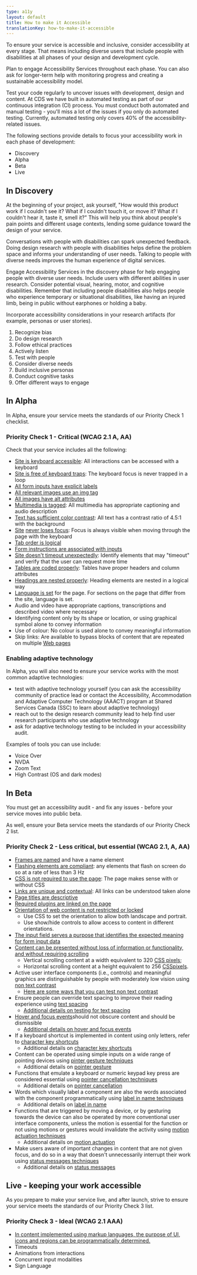 ```yaml
---
type: a11y
layout: default
title: How to make it Accessible
translationKey: how-to-make-it-accessible
---
```


To ensure your service is accessible and inclusive, consider accessibility at every stage. That means including diverse users that include people with disabilities at all phases of your design and development cycle.

Plan to engage Accessibility Services throughout each phase. You can also ask for longer-term help with monitoring progress and creating a sustainable accessibility model.

Test your code regularly to uncover issues with development, design and content. At CDS we have built in automated testing as part of our continuous integration (CI)  process. You must conduct both automated and manual testing - you&#39;ll miss a lot of the issues if you only do automated testing. Currently, automated testing only covers 40% of the accessibility-related issues.

The following sections provide details to focus your accessibility work in each phase of development:

- Discovery
- Alpha
- Beta
- Live

## In Discovery

At the beginning of your project, ask yourself, &quot;How would this product work if I couldn&#39;t see it? What if I couldn&#39;t touch it, or move it? What if I couldn&#39;t hear it, taste it, smell it?&quot; This will help you think about people&#39;s pain points and different usage contexts, lending some guidance toward the design of your service.

Conversations with people with disabilities can spark unexpected feedback. Doing design research with people with disabilities helps define the problem space and informs your understanding of user needs. Talking to people with diverse needs improves the human experience of digital services.

Engage Accessibility Services in the discovery phase for help engaging people with diverse user needs. Include users with different abilities in user research. Consider potential visual, hearing, motor, and cognitive disabilities. Remember that including people disabilities also helps people who experience temporary or situational disabilities, like having an injured limb, being in public without earphones or holding a baby.

Incorporate accessibility considerations in your research artifacts (for example, personas or user stories).

1. Recognize bias
2. Do design research
3. Follow ethical practices
4. Actively listen
5. Test with people
6. Consider diverse needs
7. Build inclusive personas
8. Conduct cognitive tasks
9. Offer different ways to engage

## In Alpha

In Alpha, ensure your service meets the standards of our Priority Check 1 checklist.

### Priority Check 1 - Critical (WCAG 2.1 A, AA)

Check that your service includes all the following:

- [Site is keyboard accessible](https://accessibility.18f.gov/keyboard/): All interactions can be accessed with a keyboard
- [Site is free of keyboard traps](https://accessibility.18f.gov/keyboard/#keyboard-trap): The keyboard focus is never trapped in a loop
- [All form inputs have explicit labels](https://accessibility.18f.gov/forms/)
- [All relevant images use an img tag](https://accessibility.18f.gov/images/)
- [All images have alt attributes](https://accessibility.18f.gov/images/)
- [Multimedia is tagged](https://accessibility.18f.gov/multimedia/): All multimedia has appropriate captioning and audio description
- [Text has sufficient color contrast](https://accessibility.18f.gov/color/): All text has a contrast ratio of 4.5:1 with the background
- [Site](https://accessibility.18f.gov/keyboard/) [never loses focus](https://accessibility.18f.gov/keyboard/): Focus is always visible when moving through the page with the keyboard
- [Tab order is logical](https://accessibility.18f.gov/keyboard/)
- [Form instructions are associated with inputs](https://accessibility.18f.gov/forms/)
- [Site doesn&#39;t timeout unexpectedly](https://accessibility.18f.gov/timeouts/): Identify elements that may &quot;timeout&quot; and verify that the user can request more time
- [Tables are coded properly](https://accessibility.18f.gov/tables/): Tables have proper headers and column attributes
- [Headings are nested properly](https://accessibility.18f.gov/headings/): Heading elements are nested in a logical way
- [Language is set](https://accessibility.18f.gov/language/) for the page. For sections on the page that differ from the site, language is set.
- Audio and video have appropriate captions, transcriptions and described video where necessary
- Identifying content only by its shape or location, or using graphical symbol alone to convey information
- Use of colour: No colour is used alone to convey meaningful information
- Skip links: Are available to bypass blocks of content that are repeated on multiple [Web pages](https://www.w3.org/TR/WCAG21/#dfn-web-page-s)

### Enabling adaptive technology

In Alpha, you will also need to ensure your service works with the most common adaptive technologies:

- test with adaptive technology yourself (you can ask the accessibility community of practice lead or contact the Accessibility, Accommodation and Adaptive Computer Technology (AAACT) program at Shared Services Canada (SSC) to learn about adaptive technology)
- reach out to the design research community lead to help find user research participants who use adaptive technology
- ask for adaptive technology testing to be included in your accessibility audit.

Examples of tools you can use include:

- Voice Over
- NVDA
- Zoom Text
- High Contrast (OS and dark modes)

## In Beta

You must get an accessibility audit - and fix any issues - before your service moves into public beta.

As well, ensure your Beta service meets the standards of our Priority Check 2 list.

### Priority Check 2 - Less critical, but essential (WCAG 2.1, A, AA)

- [Frames are named](https://accessibility.18f.gov/iframes/) and have a name element
- [Flashing elements are compliant](https://accessibility.18f.gov/flashing/): any elements that flash on screen do so at a rate of less than 3 Hz
- [CSS is not required to use the page](https://accessibility.18f.gov/css/): The page makes sense with or without CSS
- [Links are unique and contextual](https://accessibility.18f.gov/links/): All links can be understood taken alone
- [Page titles are descriptive](https://accessibility.18f.gov/page-titles/)
- [Required plugins are linked on the page](https://accessibility.18f.gov/plugins/)
- [Orientation of web content is not restricted or locked](https://www.w3.org/TR/WCAG21/#orientation)
  - Use CSS to set the orientation to allow both landscape and portrait.
  - Use show/hide controls to allow access to content in different orientations.
- [The input field serves a purpose that identifies the expected meaning for form input data](https://www.w3.org/TR/WCAG21/#identify-input-purpose)
- [Content can be presented without loss of information or functionality, and without requiring scrolling](https://www.w3.org/TR/WCAG21/#reflow)
  - Vertical scrolling content at a width equivalent to 320 [CSS pixels](https://www.w3.org/TR/WCAG21/#dfn-css-pixels);
  - Horizontal scrolling content at a height equivalent to 256 [CSS](https://www.w3.org/TR/WCAG21/#dfn-css-pixels)[pixels](https://www.w3.org/TR/WCAG21/#dfn-css-pixels).
- Active user interface components (i.e., controls) and meaningful graphics are distinguishable by people with moderately low vision using [n](https://www.w3.org/WAI/WCAG21/Understanding/non-text-contrast.html)[on text contrast](https://www.w3.org/WAI/WCAG21/Understanding/non-text-contrast.html)
  - [Here are some ways that you can test non text contrast](https://www.w3.org/WAI/GL/low-vision-a11y-tf/wiki/Testing_Non-Text_Contrast)
- Ensure people can override text spacing to improve their reading experience using [t](https://www.w3.org/WAI/WCAG21/Understanding/text-spacing.html)[ext spacing](https://www.w3.org/WAI/WCAG21/Understanding/text-spacing.html)
  - [Additional details on testing for text spacing](https://knowbility.org/blog/2018/WCAG21-1412TextSpacing/)
- [Hover and focus events](https://www.w3.org/WAI/WCAG21/Understanding/content-on-hover-or-focus.html)should not obscure content and should be dismissible
  - [Additional details on hover and focus events](https://www.boia.org/wcag2/cp/1.4.13)
- If a keyboard shortcut is implemented in content using only letters, refer to [character key shortcuts](https://www.w3.org/WAI/WCAG21/Understanding/character-key-shortcuts.html#intent)
  - Additional details on [character key shortcuts](https://knowbility.org/blog/2018/WCAG21-214CharacterKeyShortcuts/)
- Content can be operated using simple inputs on a wide range of pointing devices using [p](https://www.w3.org/WAI/WCAG21/Understanding/pointer-gestures.html)[inter gesture techniques](https://www.w3.org/WAI/WCAG21/Understanding/pointer-gestures.html)
  - Additional details on [pointer gesture](https://knowbility.org/blog/2018/WCAG21-251PointerGestures/)
- Functions that emulate a keyboard or numeric keypad key press are considered essential using [pointer cancellation techniques](https://www.w3.org/WAI/WCAG21/Understanding/pointer-cancellation.html)
  - Additional details on [pointer cancellation](https://knowbility.org/blog/2018/WCAG21-252PointerCancellation/)
- Words which visually label a component are also the words associated with the component programmatically using [label in name techniques](https://www.w3.org/WAI/WCAG21/Understanding/label-in-name.html)
  - Additional details on [label in name](https://knowbility.org/blog/2018/WCAG21-253LabelInName/)
- Functions that are triggered by moving a device, or by gesturing towards the device can also be operated by more conventional user interface components, unless the motion is essential for the function or not using motions or gestures would invalidate the activity using [motion actuation techniques](https://www.w3.org/WAI/WCAG21/Understanding/motion-actuation.html)
  - Additional details on [motion actuation](https://knowbility.org/blog/2018/WCAG21-254MotionActuation/)
- Make users aware of important changes in content that are not given focus, and do so in a way that doesn&#39;t unnecessarily interrupt their work using [status messages techniques](https://www.w3.org/WAI/WCAG21/Understanding/status-messages.html)
  - Additional details on [status messages](https://knowbility.org/blog/2018/WCAG21-413StatusMessages/)

## Live - keeping your work accessible

As you prepare to make your service live, and after launch, strive to ensure your service meets the standards of our Priority Check 3 list.

### Priority Check 3 - Ideal (WCAG 2.1 AAA)

- [In content implemented using markup languages, the purpose of UI, icons and regions can be programmatically determined.](https://www.w3.org/TR/WCAG21/#identify-purpose)
- Timeouts
- Animations from interactions
- Concurrent input modalities
- Sign Language

